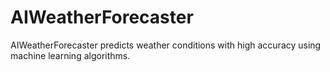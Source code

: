 # AIWeatherForecaster
AIWeatherForecaster predicts weather conditions with high accuracy using machine learning algorithms.
